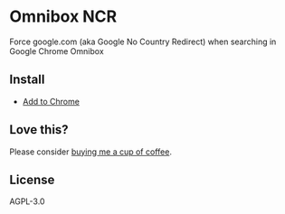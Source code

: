 # Omnibox NCR

Force google.com (aka Google No Country Redirect) when searching in Google Chrome Omnibox

## Install

- [Add to Chrome](https://chrome.google.com/webstore/detail/kohddgnpofoogkkjejnmcgleamcfbhhc)

## Love this?

Please consider [buying me a cup of coffee](https://sparanoid.com/donate/).

## License

AGPL-3.0
